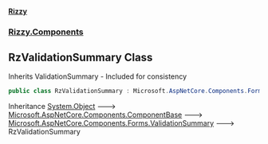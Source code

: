 #### [Rizzy](index.md 'index')
### [Rizzy.Components](Rizzy.Components.md 'Rizzy.Components')

## RzValidationSummary Class

Inherits ValidationSummary - Included for consistency

```csharp
public class RzValidationSummary : Microsoft.AspNetCore.Components.Forms.ValidationSummary
```

Inheritance [System.Object](https://docs.microsoft.com/en-us/dotnet/api/System.Object 'System.Object') &#129106; [Microsoft.AspNetCore.Components.ComponentBase](https://docs.microsoft.com/en-us/dotnet/api/Microsoft.AspNetCore.Components.ComponentBase 'Microsoft.AspNetCore.Components.ComponentBase') &#129106; [Microsoft.AspNetCore.Components.Forms.ValidationSummary](https://docs.microsoft.com/en-us/dotnet/api/Microsoft.AspNetCore.Components.Forms.ValidationSummary 'Microsoft.AspNetCore.Components.Forms.ValidationSummary') &#129106; RzValidationSummary